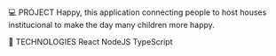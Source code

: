 💻 PROJECT
Happy, this application connecting people to host houses institucional to make the day many children more happy.

🚀 TECHNOLOGIES
React
NodeJS
TypeScript
